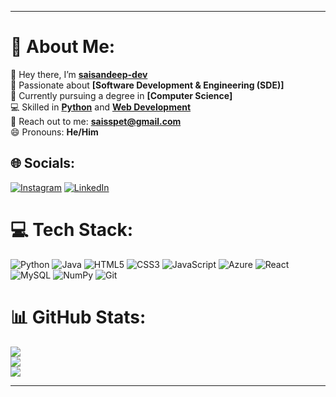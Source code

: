 

---

# 🌟 About Me:
👋 Hey there, I’m **[saisandeep-dev](https://github.com/saisandeep-dev)**  
👀 Passionate about **[Software Development & Engineering (SDE)]**  
🌱 Currently pursuing a degree in **[Computer Science]**  
💻 Skilled in **[Python](https://www.python.org/)** and **[Web Development](https://developer.mozilla.org/en-US/docs/Learn)**  
📧 Reach out to me: **[saisspet@gmail.com](mailto:saisspet@gmail.com)**  
😄 Pronouns: **He/Him**

## 🌐 Socials:
[![Instagram](https://img.shields.io/badge/Instagram-%23E4405F.svg?logo=Instagram&logoColor=white)](https://instagram.com/https://www.instagram.com/saisandeep.ig) [![LinkedIn](https://img.shields.io/badge/LinkedIn-%230077B5.svg?logo=linkedin&logoColor=white)](https://linkedin.com/in/https://in.linkedin.com/in/saisandeeps) 

# 💻 Tech Stack:
![Python](https://img.shields.io/badge/python-3670A0?style=for-the-badge&logo=python&logoColor=ffdd54) ![Java](https://img.shields.io/badge/java-%23ED8B00.svg?style=for-the-badge&logo=openjdk&logoColor=white) ![HTML5](https://img.shields.io/badge/html5-%23E34F26.svg?style=for-the-badge&logo=html5&logoColor=white) ![CSS3](https://img.shields.io/badge/css3-%231572B6.svg?style=for-the-badge&logo=css3&logoColor=white) ![JavaScript](https://img.shields.io/badge/javascript-%23323330.svg?style=for-the-badge&logo=javascript&logoColor=%23F7DF1E) ![Azure](https://img.shields.io/badge/azure-%230072C6.svg?style=for-the-badge&logo=microsoftazure&logoColor=white) ![React](https://img.shields.io/badge/react-%2320232a.svg?style=for-the-badge&logo=react&logoColor=%2361DAFB) ![MySQL](https://img.shields.io/badge/mysql-4479A1.svg?style=for-the-badge&logo=mysql&logoColor=white) ![NumPy](https://img.shields.io/badge/numpy-%23013243.svg?style=for-the-badge&logo=numpy&logoColor=white) ![Git](https://img.shields.io/badge/git-%23F05033.svg?style=for-the-badge&logo=git&logoColor=white)

# 📊 GitHub Stats:
![](https://github-readme-stats.vercel.app/api?username=saisandeep-dev&theme=dark&hide_border=false&include_all_commits=false&count_private=false)<br/>
![](https://github-readme-streak-stats.herokuapp.com/?user=saisandeep-dev&theme=dark&hide_border=false)<br/>
![](https://github-readme-stats.vercel.app/api/top-langs/?username=saisandeep-dev&theme=dark&hide_border=false&include_all_commits=false&count_private=false&layout=compact)

---
